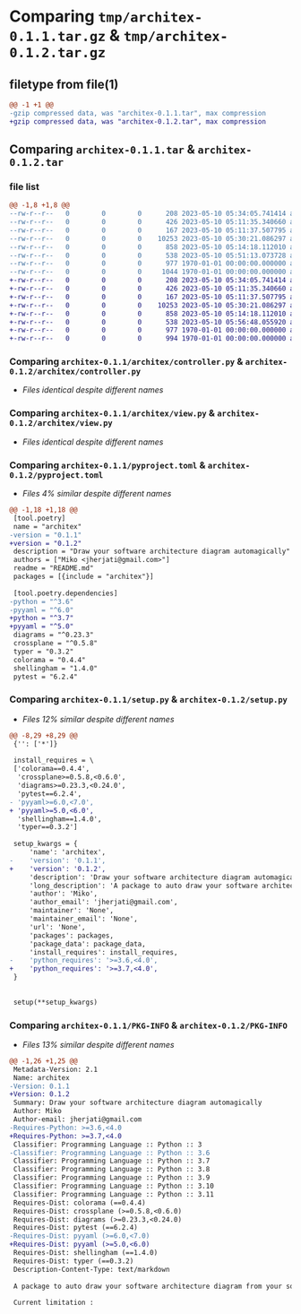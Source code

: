 # Comparing `tmp/architex-0.1.1.tar.gz` & `tmp/architex-0.1.2.tar.gz`

## filetype from file(1)

```diff
@@ -1 +1 @@
-gzip compressed data, was "architex-0.1.1.tar", max compression
+gzip compressed data, was "architex-0.1.2.tar", max compression
```

## Comparing `architex-0.1.1.tar` & `architex-0.1.2.tar`

### file list

```diff
@@ -1,8 +1,8 @@
--rw-r--r--   0        0        0      208 2023-05-10 05:34:05.741414 architex-0.1.1/README.md
--rw-r--r--   0        0        0      426 2023-05-10 05:11:35.340660 architex-0.1.1/architex/__init__.py
--rw-r--r--   0        0        0      167 2023-05-10 05:11:37.507795 architex-0.1.1/architex/__main__.py
--rw-r--r--   0        0        0    10253 2023-05-10 05:30:21.086297 architex-0.1.1/architex/controller.py
--rw-r--r--   0        0        0      858 2023-05-10 05:14:18.112010 architex-0.1.1/architex/view.py
--rw-r--r--   0        0        0      538 2023-05-10 05:51:13.073728 architex-0.1.1/pyproject.toml
--rw-r--r--   0        0        0      977 1970-01-01 00:00:00.000000 architex-0.1.1/setup.py
--rw-r--r--   0        0        0     1044 1970-01-01 00:00:00.000000 architex-0.1.1/PKG-INFO
+-rw-r--r--   0        0        0      208 2023-05-10 05:34:05.741414 architex-0.1.2/README.md
+-rw-r--r--   0        0        0      426 2023-05-10 05:11:35.340660 architex-0.1.2/architex/__init__.py
+-rw-r--r--   0        0        0      167 2023-05-10 05:11:37.507795 architex-0.1.2/architex/__main__.py
+-rw-r--r--   0        0        0    10253 2023-05-10 05:30:21.086297 architex-0.1.2/architex/controller.py
+-rw-r--r--   0        0        0      858 2023-05-10 05:14:18.112010 architex-0.1.2/architex/view.py
+-rw-r--r--   0        0        0      538 2023-05-10 05:56:48.055920 architex-0.1.2/pyproject.toml
+-rw-r--r--   0        0        0      977 1970-01-01 00:00:00.000000 architex-0.1.2/setup.py
+-rw-r--r--   0        0        0      994 1970-01-01 00:00:00.000000 architex-0.1.2/PKG-INFO
```

### Comparing `architex-0.1.1/architex/controller.py` & `architex-0.1.2/architex/controller.py`

 * *Files identical despite different names*

### Comparing `architex-0.1.1/architex/view.py` & `architex-0.1.2/architex/view.py`

 * *Files identical despite different names*

### Comparing `architex-0.1.1/pyproject.toml` & `architex-0.1.2/pyproject.toml`

 * *Files 4% similar despite different names*

```diff
@@ -1,18 +1,18 @@
 [tool.poetry]
 name = "architex"
-version = "0.1.1"
+version = "0.1.2"
 description = "Draw your software architecture diagram automagically"
 authors = ["Miko <jherjati@gmail.com>"]
 readme = "README.md"
 packages = [{include = "architex"}]
 
 [tool.poetry.dependencies]
-python = "^3.6"
-pyyaml = "^6.0"
+python = "^3.7"
+pyyaml = "^5.0"
 diagrams = "^0.23.3"
 crossplane = "^0.5.8"
 typer = "0.3.2"
 colorama = "0.4.4"
 shellingham = "1.4.0"
 pytest = "6.2.4"
```

### Comparing `architex-0.1.1/setup.py` & `architex-0.1.2/setup.py`

 * *Files 12% similar despite different names*

```diff
@@ -8,29 +8,29 @@
 {'': ['*']}
 
 install_requires = \
 ['colorama==0.4.4',
  'crossplane>=0.5.8,<0.6.0',
  'diagrams>=0.23.3,<0.24.0',
  'pytest==6.2.4',
- 'pyyaml>=6.0,<7.0',
+ 'pyyaml>=5.0,<6.0',
  'shellingham==1.4.0',
  'typer==0.3.2']
 
 setup_kwargs = {
     'name': 'architex',
-    'version': '0.1.1',
+    'version': '0.1.2',
     'description': 'Draw your software architecture diagram automagically',
     'long_description': 'A package to auto draw your software architecture diagram from your source code.\n\nCurrent limitation :\nYour source code should be consist of docker compose (required) and nginx (optional) configuration file.\n',
     'author': 'Miko',
     'author_email': 'jherjati@gmail.com',
     'maintainer': 'None',
     'maintainer_email': 'None',
     'url': 'None',
     'packages': packages,
     'package_data': package_data,
     'install_requires': install_requires,
-    'python_requires': '>=3.6,<4.0',
+    'python_requires': '>=3.7,<4.0',
 }
 
 
 setup(**setup_kwargs)
```

### Comparing `architex-0.1.1/PKG-INFO` & `architex-0.1.2/PKG-INFO`

 * *Files 13% similar despite different names*

```diff
@@ -1,26 +1,25 @@
 Metadata-Version: 2.1
 Name: architex
-Version: 0.1.1
+Version: 0.1.2
 Summary: Draw your software architecture diagram automagically
 Author: Miko
 Author-email: jherjati@gmail.com
-Requires-Python: >=3.6,<4.0
+Requires-Python: >=3.7,<4.0
 Classifier: Programming Language :: Python :: 3
-Classifier: Programming Language :: Python :: 3.6
 Classifier: Programming Language :: Python :: 3.7
 Classifier: Programming Language :: Python :: 3.8
 Classifier: Programming Language :: Python :: 3.9
 Classifier: Programming Language :: Python :: 3.10
 Classifier: Programming Language :: Python :: 3.11
 Requires-Dist: colorama (==0.4.4)
 Requires-Dist: crossplane (>=0.5.8,<0.6.0)
 Requires-Dist: diagrams (>=0.23.3,<0.24.0)
 Requires-Dist: pytest (==6.2.4)
-Requires-Dist: pyyaml (>=6.0,<7.0)
+Requires-Dist: pyyaml (>=5.0,<6.0)
 Requires-Dist: shellingham (==1.4.0)
 Requires-Dist: typer (==0.3.2)
 Description-Content-Type: text/markdown
 
 A package to auto draw your software architecture diagram from your source code.
 
 Current limitation :
```

